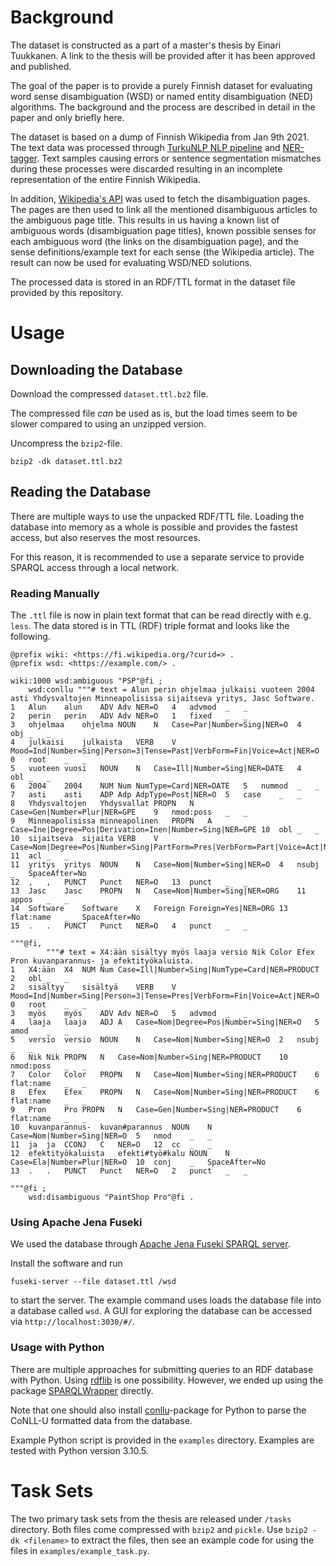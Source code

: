 
# Background

The dataset is constructed as a part of a master's thesis by Einari Tuukkanen. A link to the thesis will be provided after it has been approved and published.

The goal of the paper is to provide a purely Finnish dataset for evaluating word sense disambiguation (WSD) or named entity disambiguation (NED) algorithms. The background and the process are described in detail in the paper and only briefly here.

The dataset is based on a dump of Finnish Wikipedia from Jan 9th 2021. The text data was processed through [TurkuNLP NLP pipeline](http://turkunlp.org/Turku-neural-parser-pipeline/) and [NER-tagger](https://turkunlp.org/finnish_nlp.html#fin-ner). Text samples causing errors or sentence segmentation mismatches during these processes were discarded resulting in an incomplete representation of the entire Finnish Wikipedia. 

In addition, [Wikipedia's API](https://fi.wikipedia.org/w/api.php?format=json&action=query&list=querypage&qppage=DisambiguationPages&qpoffset=0) was used to fetch the disambiguation pages. The pages are then used to link all the mentioned disambiguous articles to the ambiguous page title. This results in us having a known list of ambiguous words (disambiguation page titles), known possible senses for each ambiguous word (the links on the disambiguation page), and the sense definitions/example text for each sense (the Wikipedia article). The result can now be used for evaluating WSD/NED solutions.

The processed data is stored in an RDF/TTL format in the dataset file provided by this repository.

# Usage

## Downloading the Database

Download the compressed `dataset.ttl.bz2` file.

The compressed file *can* be used as is, but the load times seem to be slower compared to using an unzipped version.

Uncompress the `bzip2`-file.

```
bzip2 -dk dataset.ttl.bz2
```

## Reading the Database

There are multiple ways to use the unpacked RDF/TTL file. Loading the database into memory as a whole is possible and provides the fastest access, but also reserves the most resources.

For this reason, it is recommended to use a separate service to provide SPARQL access through a local network.

### Reading Manually

The `.ttl` file is now in plain text format that can be read directly with e.g. `less`. The data stored is in TTL (RDF) triple format and looks like the following.

```
@prefix wiki: <https://fi.wikipedia.org/?curid=> .
@prefix wsd: <https://example.com/> .

wiki:1000 wsd:ambiguous "PSP"@fi ;
    wsd:conllu """# text = Alun perin ohjelmaa julkaisi vuoteen 2004 asti Yhdysvaltojen Minneapolisissa sijaitseva yritys, Jasc Software.
1	Alun	alun	ADV	Adv	NER=O	4	advmod	_	_
2	perin	perin	ADV	Adv	NER=O	1	fixed	_	_
3	ohjelmaa	ohjelma	NOUN	N	Case=Par|Number=Sing|NER=O	4	obj	_	_
4	julkaisi	julkaista	VERB	V	Mood=Ind|Number=Sing|Person=3|Tense=Past|VerbForm=Fin|Voice=Act|NER=O	0	root	_	_
5	vuoteen	vuosi	NOUN	N	Case=Ill|Number=Sing|NER=DATE	4	obl	_	_
6	2004	2004	NUM	Num	NumType=Card|NER=DATE	5	nummod	_	_
7	asti	asti	ADP	Adp	AdpType=Post|NER=O	5	case	_	_
8	Yhdysvaltojen	Yhdysvallat	PROPN	N	Case=Gen|Number=Plur|NER=GPE	9	nmod:poss	_	_
9	Minneapolisissa	minneapolinen	PROPN	A	Case=Ine|Degree=Pos|Derivation=Inen|Number=Sing|NER=GPE	10	obl	_	_
10	sijaitseva	sijaita	VERB	V	Case=Nom|Degree=Pos|Number=Sing|PartForm=Pres|VerbForm=Part|Voice=Act|NER=O	11	acl	_	_
11	yritys	yritys	NOUN	N	Case=Nom|Number=Sing|NER=O	4	nsubj	_	SpaceAfter=No
12	,	,	PUNCT	Punct	NER=O	13	punct	_	_
13	Jasc	Jasc	PROPN	N	Case=Nom|Number=Sing|NER=ORG	11	appos	_	_
14	Software	Software	X	Foreign	Foreign=Yes|NER=ORG	13	flat:name	_	SpaceAfter=No
15	.	.	PUNCT	Punct	NER=O	4	punct	_	_

"""@fi,
        """# text = X4:ään sisältyy myös laaja versio Nik Color Efex Pron kuvanparannus- ja efektityökaluista.
1	X4:ään	X4	NUM	Num	Case=Ill|Number=Sing|NumType=Card|NER=PRODUCT	2	obl	_	_
2	sisältyy	sisältyä	VERB	V	Mood=Ind|Number=Sing|Person=3|Tense=Pres|VerbForm=Fin|Voice=Act|NER=O	0	root	_	_
3	myös	myös	ADV	Adv	NER=O	5	advmod	_	_
4	laaja	laaja	ADJ	A	Case=Nom|Degree=Pos|Number=Sing|NER=O	5	amod	_	_
5	versio	versio	NOUN	N	Case=Nom|Number=Sing|NER=O	2	nsubj	_	_
6	Nik	Nik	PROPN	N	Case=Nom|Number=Sing|NER=PRODUCT	10	nmod:poss	_	_
7	Color	Color	PROPN	N	Case=Nom|Number=Sing|NER=PRODUCT	6	flat:name	_	_
8	Efex	Efex	PROPN	N	Case=Nom|Number=Sing|NER=PRODUCT	6	flat:name	_	_
9	Pron	Pro	PROPN	N	Case=Gen|Number=Sing|NER=PRODUCT	6	flat:name	_	_
10	kuvanparannus-	kuvan#parannus	NOUN	N	Case=Nom|Number=Sing|NER=O	5	nmod	_	_
11	ja	ja	CCONJ	C	NER=O	12	cc	_	_
12	efektityökaluista	efekti#työ#kalu	NOUN	N	Case=Ela|Number=Plur|NER=O	10	conj	_	SpaceAfter=No
13	.	.	PUNCT	Punct	NER=O	2	punct	_	_

"""@fi ;
    wsd:disambiguous "PaintShop Pro"@fi .
```

### Using Apache Jena Fuseki

We used the database through [Apache Jena Fuseki SPARQL server](https://jena.apache.org/documentation/fuseki2/).

Install the software and run 

```
fuseki-server --file dataset.ttl /wsd
```

to start the server. The example command uses loads the database file into a database called `wsd`. A GUI for exploring the database can be accessed via `http://localhost:3030/#/`.

### Usage with Python


There are multiple approaches for submitting queries to an RDF database with Python. Using [rdflib](https://rdflib.readthedocs.io/en/stable/) is one possibility. However, we ended up using the package [SPARQLWrapper](https://github.com/RDFLib/sparqlwrapper) directly.

Note that one should also install [conllu](https://pypi.org/project/conllu/)-package for Python to parse the CoNLL-U formatted data from the database.

Example Python script is provided in the `examples` directory. Examples are tested with Python version 3.10.5.

# Task Sets

The two primary task sets from the thesis are released under `/tasks` directory. Both files come compressed with `bzip2` and `pickle`. Use `bzip2 -dk <filename>` to extract the files, then see an example code for using the files in `examples/example_task.py`.
